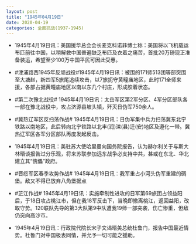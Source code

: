 ```yaml
---
layout: post
title: "1945年04月19日"
date: 2020-04-19
categories: 全面抗战(1937-1945)
---
```


<meta name="referrer" content="no-referrer" />

- 1945年4月19日讯：美国援华总会会长麦克科诺菲博士称：美国将以飞机载运布匹前往中国，以稍解救中国普遍缺乏布匹及衣着之痛苦，首批20万磅现正准备装运，希望至少100万中国平民可因此受惠。 

- #津浦路西1945年反顽战役#1945年4月19日讯：被围的171师513团等部突围至大塘赵，新四军5旅尾追续攻击，以7旅扼守黄疃庙地区，此时171全师来援，各部占据黄疃庙地区以南以东几个村庄，形成胶着状态。 

- #第二次豫北战役# 1945年4月19日讯：太岳军区第2军分区、4军分区部队各一部在豫北战役中，攻占济源县坡头镇，歼灭日伪军750余人。 

- #冀热辽军区反扫荡作战# 1945年4月19日讯：日伪军集中兵力扫荡冀东北宁铁路以南地区，此后转向北宁铁路以北丰(润)滦(县)迁(安)地区及遵化一带。冀热辽军区各军分区部队再度发起反击。 

- 1945年4月19日讯：美驻苏大使哈里曼向国务院报告，认为赫尔利关于与斯大林晤谈报告过分乐观，将来苏联参加远东战争必支持中共，甚或在东北、华北建立其“傀儡”政府。 

- #晋绥军区春季攻势作战# 1945年4月19日讯：我军重占小河头伪军重建的碉堡。敌又不得已放弃八角堡据点 

- #芷江作战# 1945年4月19日讯：实施牵制性进攻的日军第69旅团占领益阳后，于18日攻占桃江市，但在我18军反击下，当晚即撤离桃江，返回益阳，改取守势。120联队先导的第3大队第9中队遭我19师一部突袭，伤亡惨重，但敌仍突向高沙市。 

- 1945年4月19日讯：行政院代院长宋子文谒晤美总统杜鲁门，报告中国最近情势。杜鲁门对中国极表同情，并允予一切可能之援助。 

